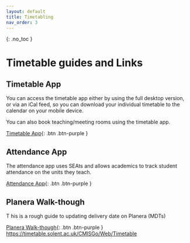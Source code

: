 ```yaml
---
layout: default
title: Timetabling
nav_order: 3
---
```

{: .no_toc }

# Timetable guides and Links

## Timetable App

You can access the timetable app either by using the full desktop version, or via an iCal feed, so you can download your individual timetable to the calendar on your mobile device.

You can also book teaching/meeting rooms using the timetable app.

[Timetable App](https://timetable.solent.ac.uk/CMISGo/Web/Timetable){: .btn .btn-purple } 

## Attendance App

The attendance app uses SEAts and allows academics to track student attendance on the units they teach.

[Attendance App](https://timetable.solent.ac.uk/CMISGo/Web/Timetablehttps://solent.seats.cloud/#/){: .btn .btn-purple } 

## Planera Walk-though
T
his is a rough guide to updating delivery date on Planera (MDTs)

[Planera Walk-though](https://ssu-my.sharepoint.com/:w:/g/personal/martin_reid_solent_ac_uk/EU1ly1hLivBJjl3xsXmYz1wBR6HViwE9OPq_pwnfLyqaxQ?e=KB4Jwh){: .btn .btn-purple } 
https://timetable.solent.ac.uk/CMISGo/Web/Timetable


